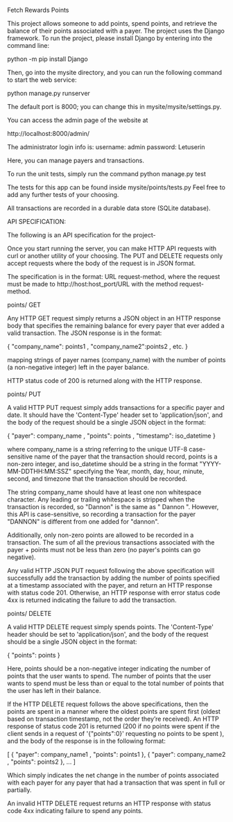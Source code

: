 Fetch Rewards Points

This project allows someone to add points, spend points, and retrieve the balance of their points associated with a payer. The project uses the Django framework. To run the project, please install Django by entering into the command line:

python -m pip install Django 

Then, go into the mysite directory, and you can run the following command to start the web service:

python manage.py runserver

The default port is 8000; you can change this in mysite/mysite/settings.py. 

You can access the admin page of the website at 

http://localhost:8000/admin/

The administrator login info is:
username: admin
password: Letuserin

Here, you can manage payers and transactions.

To run the unit tests, simply run  the command python manage.py test

The tests for this app can be found inside mysite/points/tests.py 
Feel free to add any further tests of your choosing. 

All transactions are recorded in a durable data store (SQLite database). 


API SPECIFICATION:

The following is an API specification for the project- 

Once you start running the server, you can make HTTP API requests with curl or another
utility of your choosing. The PUT and DELETE requests only accept requests where the body of the 
request is in JSON format.

The specification is in the format:  URL request-method, 
where the request must be made to http://host:host_port/URL with the method request-method.

points/ GET 

Any HTTP GET request simply returns a JSON object in an HTTP response body 
that specifies the remaining balance for every payer that ever added 
a valid transaction. The JSON response is in the format:

{ "company_name": points1 , "company_name2":points2 ,  etc.  }

mapping strings of payer names (company_name) with the number of points (a non-negative integer) 
left in the payer balance. 

HTTP status code of 200 is returned along with the HTTP response. 


points/ PUT 

A valid HTTP PUT request simply adds transactions for a specific payer and date. It should have the 'Content-Type' header set to 'application/json',
and the body of the request should be a single JSON object in the format:

{ "payer": company_name , "points": points , "timestamp": iso_datetime }

where company_name is a string referring to the unique UTF-8 case-sensitive name of the payer that the 
transaction should record, points is a non-zero integer, and iso_datetime should be a string in the format
"YYYY-MM-DDTHH:MM:SSZ" specifying the Year, month, day, hour, minute, second, and timezone that the 
transaction should be recorded. 

The string company_name should have at least one non whitespace character. Any leading or trailing
whitespace is stripped when the transaction is recorded, so "Dannon" is the same as " Dannon   ". However, this API is case-sensitive, so recording a transaction for the payer "DANNON" is different from one added for "dannon". 

Additionally, only non-zero points are allowed to be recorded in a transaction. The sum of all the previous
transactions associated with the payer + points must not be less than zero (no payer's points can go
negative).

Any valid HTTP JSON PUT request following the above specification will successfully add the transaction by adding the number of points specified at a timestamp associated with the payer, and return an HTTP response with status code 201. Otherwise, an HTTP response with error status code 4xx is returned indicating the failure to add the transaction. 


points/ DELETE

A valid HTTP DELETE request simply spends points. The 'Content-Type' header should be set to 'application/json', and the body of the request should be a single JSON object in the format:

{ "points": points }

Here, points should be a non-negative integer indicating the number of points that the user wants to spend. The number of points that the user wants to spend must be less than or equal to the total number of points that the user has left in their balance. 

If the HTTP DELETE request follows the above specifications, then the points are spent in a manner where the oldest points are spent first (oldest based on transaction timestamp, not the order they’re received). An HTTP response of status code 201 is returned (200 if no points were spent if the client sends in a request of '{"points":0}' requesting no points to be spent ), and the body of the response is in the following format:

[
{ "payer": company_name1 , "points": points1 },
{ "payer": company_name2 , "points": points2 },
    ...
]

Which simply indicates the net change in the number of points associated with each payer for any payer that had a transaction that was spent in full or partially. 

An invalid HTTP DELETE request returns an HTTP response with status code 4xx indicating failure to spend any points. 



